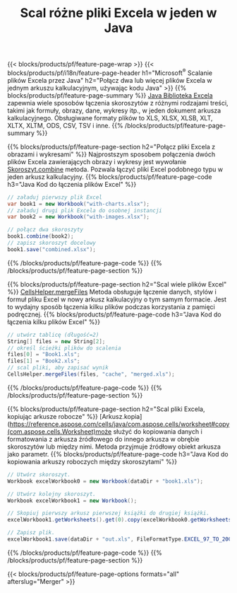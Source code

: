 ﻿---
title: Scal różne pliki Excela w jeden w Java
url: /pl/java/merger/
description: Scal pliki Excel za pomocą Java w wiele arkuszy lub jeden arkusz. Łącz, łącz lub łącz dokumenty Excela z plikami PDF, obrazami i HTML.
---
{{< blocks/products/pf/feature-page-wrap >}}
{{< blocks/products/pf/i18n/feature-page-header h1="Microsoft<sup>&reg;</sup> Scalanie plików Excela przez Java" h2="Połącz dwa lub więcej plików Excela w jednym arkuszu kalkulacyjnym, używając kodu Java" >}}
{{% blocks/products/pf/feature-page-summary %}}
[Java Biblioteka Excela](/cells/java/) zapewnia wiele sposobów łączenia skoroszytów z różnymi rodzajami treści, takimi jak formuły, obrazy, dane, wykresy itp., w jeden dokument arkusza kalkulacyjnego. Obsługiwane formaty plików to XLS, XLSX, XLSB, XLT, XLTX, XLTM, ODS, CSV, TSV i inne.
{{% /blocks/products/pf/feature-page-summary %}}

{{% blocks/products/pf/feature-page-section h2="Połącz pliki Excela z obrazami i wykresami" %}}
Najprostszym sposobem połączenia dwóch plików Excela zawierających obrazy i wykresy jest wywołanie [Skoroszyt.combine](https://reference.aspose.com/cells/java/com.aspose.cells/workbook#combine(com.aspose.cells.Workbook)) metoda. Pozwala łączyć pliki Excel podobnego typu w jeden arkusz kalkulacyjny.
{{% blocks/products/pf/feature-page-code h3="Java Kod do łączenia plików Excel" %}}

```cs
// załaduj pierwszy plik Excel
var book1 = new Workbook("with-charts.xlsx");
// załaduj drugi plik Excela do osobnej instancji
var book2 = new Workbook("with-images.xlsx");

// połącz dwa skoroszyty
book1.combine(book2);
// zapisz skoroszyt docelowy 
book1.save("combined.xlsx");

```
{{% /blocks/products/pf/feature-page-code %}}
{{% /blocks/products/pf/feature-page-section %}}

{{% blocks/products/pf/feature-page-section h2="Scal wiele plików Excel" %}}
[CellsHelper.mergeFiles](https://reference.aspose.com/cells/java/com.aspose.cells/cellshelper#mergeFiles) Metoda obsługuje łączenie danych, stylów i formuł pliku Excel w nowy arkusz kalkulacyjny o tym samym formacie. Jest to wydajny sposób łączenia kilku plików podczas korzystania z pamięci podręcznej. 
{{% blocks/products/pf/feature-page-code h3="Java Kod do łączenia kilku plików Excel" %}}

```cs
// utwórz tablicę (długość=2)
String[] files = new String[2];
// określ ścieżki plików do scalenia
files[0] = "Book1.xls";
files[1] = "Book2.xls";
// scal pliki, aby zapisać wynik
CellsHelper.mergeFiles(files, "cache", "merged.xls");


```
{{% /blocks/products/pf/feature-page-code %}}
{{% /blocks/products/pf/feature-page-section %}}

{{% blocks/products/pf/feature-page-section h2="Scal pliki Excela, kopiując arkusze robocze" %}}
[Arkusz.kopia](https://reference.aspose.com/cells/java/com.aspose.cells/worksheet#copy(com.aspose.cells.Worksheet)może służyć do kopiowania danych i formatowania z arkusza źródłowego do innego arkusza w obrębie skoroszytów lub między nimi. Metoda przyjmuje źródłowy obiekt arkusza jako parametr.
{{% blocks/products/pf/feature-page-code h3="Java Kod do kopiowania arkuszy roboczych między skoroszytami" %}}

```cs
// Utwórz skoroszyt.
Workbook excelWorkbook0 = new Workbook(dataDir + "book1.xls");

// Utwórz kolejny skoroszyt.
Workbook excelWorkbook1 = new Workbook();

// Skopiuj pierwszy arkusz pierwszej książki do drugiej książki.
excelWorkbook1.getWorksheets().get(0).copy(excelWorkbook0.getWorksheets().get(0));

// Zapisz plik.
excelWorkbook1.save(dataDir + "out.xls", FileFormatType.EXCEL_97_TO_2003);

```
{{% /blocks/products/pf/feature-page-code %}}
{{% /blocks/products/pf/feature-page-section %}}

{{< blocks/products/pf/feature-page-options formats="all" afterslug="Merger" >}}